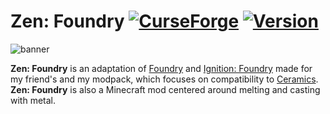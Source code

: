 Zen: Foundry [![CurseForge](http://cf.way2muchnoise.eu/zen-foundry.svg)](https://minecraft.curseforge.com/projects/zen-foundry) [![Version](http://cf.way2muchnoise.eu/versions/zen-foundry.svg)](https://minecraft.curseforge.com/projects/zen-foundry)
=======

![banner](https://i.imgur.com/m8lBpep.png)

**Zen: Foundry** is an adaptation of [Foundry](https://minecraft.curseforge.com/projects/foundry) and [Ignition: Foundry](https://minecraft.curseforge.com/projects/ignition-foundry) made for my friend's and my modpack, which focuses on compatibility to [Ceramics](https://minecraft.curseforge.com/projects/ceramics). **Zen: Foundry** is also a Minecraft mod centered around melting and casting with metal.
